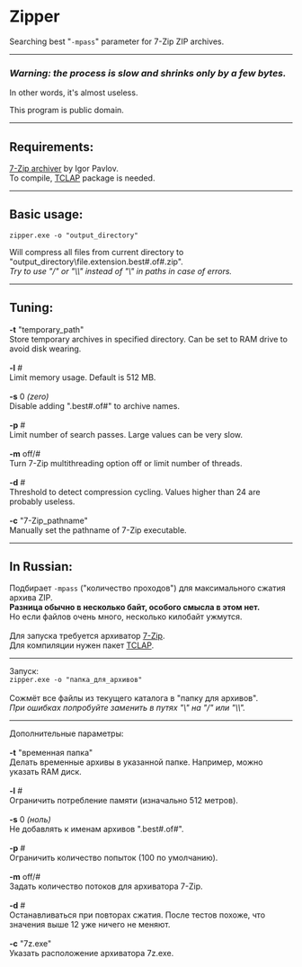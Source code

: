 # Zipper
Searching best "`-mpass`" parameter for 7-Zip ZIP archives.

---
### *Warning: the process is slow and shrinks only by a few bytes.*
In other words, it's almost useless.

This program is public domain.

---
## Requirements:

[7-Zip archiver](http://7-zip.org/) by Igor Pavlov.<br>
To compile, [TCLAP](https://sourceforge.net/projects/tclap/) package is needed.

---
## Basic usage:

`zipper.exe -o "output_directory"`

Will compress all files from current directory to "output_directory\file.extension.best#.of#.zip".<br>
*Try to use "/" or "\\\\" instead of "\\" in paths in case of errors.*

---
## Tuning:

**\-t** "temporary_path"<br>
Store temporary archives in specified directory. Can be set to RAM drive to avoid disk wearing.<br>
<br>
**\-l** #<br>
Limit memory usage. Default is 512 MB.<br>
<br>
**\-s** 0 *(zero)*<br>
Disable adding ".best#.of#" to archive names.<br>
<br>
**\-p** #<br>
Limit number of search passes. Large values can be very slow.<br>
<br>
**\-m** off/#<br>
Turn 7-Zip multithreading option off or limit number of threads.<br>
<br>
**\-d** #<br>
Threshold to detect compression cycling. Values higher than 24 are probably useless.<br>
<br>
**\-c** "7-Zip_pathname"<br>
Manually set the pathname of 7-Zip executable.

---
## In Russian:

Подбирает `-mpass` ("количество проходов") для максимального сжатия архива ZIP.<br>
**Разница обычно в несколько байт, особого смысла в этом нет.**<br>
Но если файлов очень много, несколько килобайт ужмутся.<br>
<br>
Для запуска требуется архиватор [7-Zip](http://7-zip.org/).<br>
Для компиляции нужен пакет [TCLAP](https://sourceforge.net/projects/tclap/).<br>

---
Запуск:<br>
`zipper.exe -o "папка_для_архивов"`<br>
<br>
Сожмёт все файлы из текущего каталога в "папку для архивов".<br>
*При ошибках попробуйте заменить в путях "\\" на "/" или "\\\\".*

---
Дополнительные параметры:<br>
<br>
**\-t** "временная папка"<br>
Делать временные архивы в указанной папке. Например, можно указать RAM диск.<br>
<br>
**\-l** #<br>
Ограничить потребление памяти (изначально 512 метров).<br>
<br>
**\-s** 0 *(ноль)*<br>
Не добавлять к именам архивов ".best#.of#".<br>
<br>
**\-p** #<br>
Ограничить количество попыток (100 по умолчанию).<br>
<br>
**\-m** off/#<br>
Задать количество потоков для архиватора 7-Zip.<br>
<br>
**\-d** #<br>
Останавливаться при повторах сжатия. После тестов похоже, что значения выше 12 уже ничего не меняют.<br>
<br>
**\-c** "7z.exe"<br>
Указать расположение архиватора 7z.exe.
